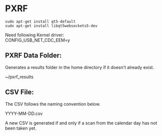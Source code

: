 # PXRF
```
sudo apt-get install qt5-default
sudo apt-get install libqt5websockets5-dev
```

Need following Kernel driver: \
CONFIG_USB_NET_CDC_EEM=y

## PXRF Data Folder:

Generates a results folder in the home directory if it doesn't already exist.

~/pxrf_results

## CSV File:

The CSV follows the naming convention below.

YYYY-MM-DD.csv

A new CSV is generated if and only if a scan from the calendar day has not been taken yet.
